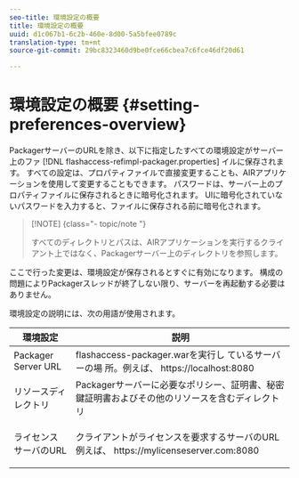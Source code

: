 ```yaml
---
seo-title: 環境設定の概要
title: 環境設定の概要
uuid: d1c067b1-6c2b-460e-8d00-5a5bfee0789c
translation-type: tm+mt
source-git-commit: 29bc8323460d9be0fce66cbea7c6fce46df20d61

---
```



# 環境設定の概要 {#setting-preferences-overview}

PackagerサーバーのURLを除き、以下に指定したすべての環境設定がサーバー上のファ [!DNL flashaccess-refimpl-packager.properties] イルに保存されます。 すべての設定は、プロパティファイルで直接変更することも、AIRアプリケーションを使用して変更することもできます。 パスワードは、サーバー上のプロパティファイルに保存されるときに暗号化されます。 UIに暗号化されていないパスワードを入力すると、ファイルに保存される前に暗号化されます。

>[!NOTE] {class=&quot;- topic/note &quot;}
>
>すべてのディレクトリとパスは、AIRアプリケーションを実行するクライアント上ではなく、Packagerサーバー上のディレクトリを参照します。

ここで行った変更は、環境設定が保存されるとすぐに有効になります。 構成の問題によりPackagerスレッドが終了しない限り、サーバーを再起動する必要はありません。

環境設定の説明には、次の用語が使用されます。

<table frame="all" colsep="1" rowsep="1" class="+ topic/table adobe-d/table " id="table_tj5_hcz_n4"> 
 <thead class="- topic/thead "> 
  <tr rowsep="1" class="- topic/row "> 
   <th colname="1" class="- topic/entry entry"> 環境設定 </th> 
   <th colname="2" class="- topic/entry entry"> 説明 </th> 
  </tr> 
 </thead>
 <tbody class="- topic/tbody "> 
  <tr rowsep="1" class="- topic/row "> 
   <td colname="1" class="- topic/entry "> Packager Server URL </td> 
   <td colname="2" class="- topic/entry "> flashaccess-packager.warを実行し <span class="filepath"> ているサーバーの場 </span>所。例えば、 <span class="filepath"> https://localhost:8080 </span> </td> 
  </tr> 
  <tr rowsep="1" class="- topic/row "> 
   <td colname="1" class="- topic/entry "> リソースディレクトリ </td> 
   <td colname="2" class="- topic/entry "> Packagerサーバーに必要なポリシー、証明書、秘密鍵証明書およびその他のリソースを含むディレクトリ </td> 
  </tr> 
  <tr rowsep="0" class="- topic/row "> 
   <td colname="1" class="- topic/entry "> ライセンスサーバのURL </td> 
   <td colname="2" class="- topic/entry "> <p class="- topic/p ">クライアントがライセンスを要求するサーバのURL例えば、 <span class="filepath"> https://mylicenseserver.com:8080 </span> </p> </td> 
  </tr> 
 </tbody> 
</table>

